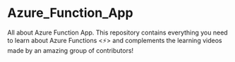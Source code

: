 # Azure_Function_App
All about Azure Function App. This repository contains everything you need to learn about Azure Functions <⚡> and complements the learning videos made by an amazing group of contributors!
